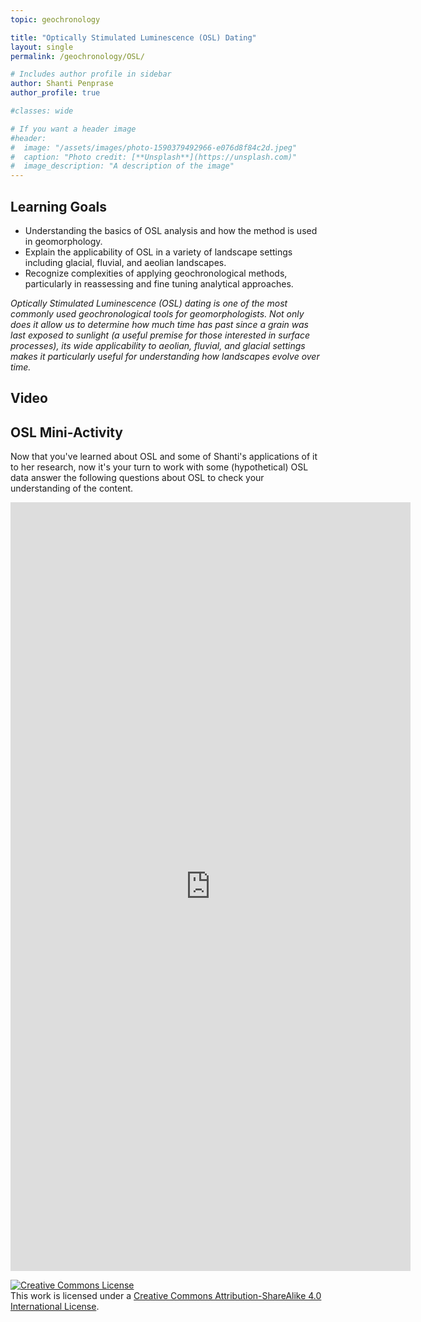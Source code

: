```yaml
---
topic: geochronology

title: "Optically Stimulated Luminescence (OSL) Dating"
layout: single
permalink: /geochronology/OSL/

# Includes author profile in sidebar
author: Shanti Penprase
author_profile: true

#classes: wide

# If you want a header image
#header:
#  image: "/assets/images/photo-1590379492966-e076d8f84c2d.jpeg"
#  caption: "Photo credit: [**Unsplash**](https://unsplash.com)"
#  image_description: "A description of the image"
---
```


## Learning Goals
* Understanding the basics of OSL analysis and how the method is used in geomorphology.
* Explain the applicability of OSL in a variety of landscape settings including glacial, fluvial, and aeolian landscapes.
* Recognize complexities of applying geochronological methods, particularly in reassessing and fine tuning analytical approaches.

*Optically Stimulated Luminescence (OSL) dating is one of the most commonly used geochronological tools for geomorphologists. Not only does it allow us to determine how much time has past since a grain was last exposed to sunlight (a useful premise for those interested in surface processes), its wide applicability to aeolian, fluvial, and glacial settings makes it particularly useful for understanding how landscapes evolve over time.*

## Video



## OSL Mini-Activity

Now that you've learned about OSL and some of Shanti's applications of it to her research, now it's your turn to work with some (hypothetical) OSL data answer the following questions about OSL to check your understanding of the content.


<iframe src="https://docs.google.com/forms/d/e/1FAIpQLScCIb3BIqj-NnFlpgb2uDFBfe5KvYOo87lRfUFnxICdJKnjMQ/viewform?embedded=true" width="640" height="1230" frameborder="0" marginheight="0" marginwidth="0">Loading…</iframe>


<a rel="license" href="http://creativecommons.org/licenses/by-sa/4.0/"><img alt="Creative Commons License" style="border-width:0" src="https://i.creativecommons.org/l/by-sa/4.0/88x31.png" /></a><br />This work is licensed under a <a rel="license" href="http://creativecommons.org/licenses/by-sa/4.0/">Creative Commons Attribution-ShareAlike 4.0 International License</a>.
